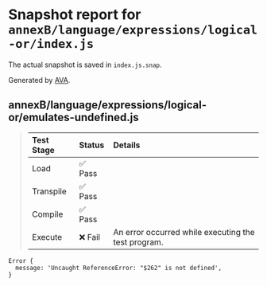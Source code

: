 # Snapshot report for `annexB/language/expressions/logical-or/index.js`

The actual snapshot is saved in `index.js.snap`.

Generated by [AVA](https://avajs.dev).

## annexB/language/expressions/logical-or/emulates-undefined.js

> | Test Stage | Status | Details |
> | :-- | :-- | :-- |
> | Load | ✅ Pass |  |
> | Transpile | ✅ Pass |  |
> | Compile | ✅ Pass |  |
> | Execute | ❌ Fail | An error occurred while executing the test program. |

    Error {
      message: 'Uncaught ReferenceError: "$262" is not defined',
    }
